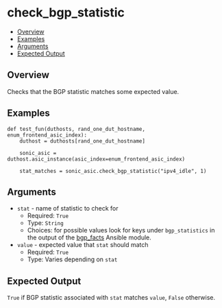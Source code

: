 # check_bgp_statistic

- [Overview](#overview)
- [Examples](#examples)
- [Arguments](#arguments)
- [Expected Output](#expected-output)

## Overview
Checks that the BGP statistic matches some expected value.

## Examples
```
def test_fun(duthosts, rand_one_dut_hostname, enum_frontend_asic_index):
    duthost = duthosts[rand_one_dut_hostname]

    sonic_asic = duthost.asic_instance(asic_index=enum_frontend_asic_index)

    stat_matches = sonic_asic.check_bgp_statistic("ipv4_idle", 1)
```

## Arguments
- `stat` - name of statistic to check for
    - Required: `True`
    - Type: `String`
    - Choices: for possible values look for keys under `bgp_statistics` in the output of the [bgp_facts](../ansible_methods/bgp_facts.md#expected-output) Ansible module.
- `value` - expected value that `stat` should match
    - Required: `True`
    - Type: Varies depending on `stat`

## Expected Output
`True` if BGP statistic associated with `stat` matches `value`, `False` otherwise.
